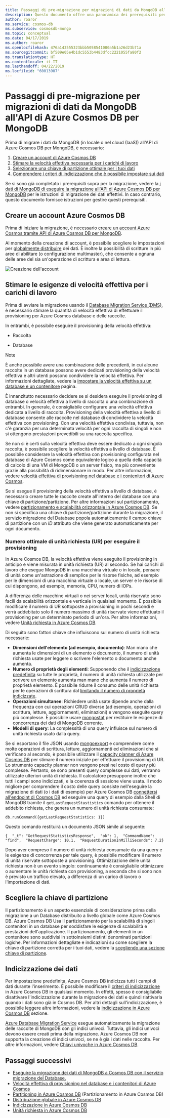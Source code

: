 ```yaml
---
title: Passaggi di pre-migrazione per migrazioni di dati da MongoDB all'API di Azure Cosmos DB per MongoDB
description: Questo documento offre una panoramica dei prerequisiti per la migrazione dei dati da MongoDB a Cosmos DB.
author: roaror
ms.service: cosmos-db
ms.subservice: cosmosdb-mongo
ms.topic: conceptual
ms.date: 04/17/2019
ms.author: roaror
ms.openlocfilehash: 476a143555323bbb5058541000a5b1a26d23b71a
ms.sourcegitcommit: bf509e05e4b1dc5553b4483dfcc2221055fa80f2
ms.translationtype: HT
ms.contentlocale: it-IT
ms.lasthandoff: 04/22/2019
ms.locfileid: "60013907"
---
```

# <a name="pre-migration-steps-for-data-migrations-from-mongodb-to-azure-cosmos-dbs-api-for-mongodb"></a>Passaggi di pre-migrazione per migrazioni di dati da MongoDB all'API di Azure Cosmos DB per MongoDB

Prima di migrare i dati da MongoDB (in locale o nel cloud (IaaS)) all'API di Azure Cosmos DB per MongoDB, è necessario:

1. [Creare un account di Azure Cosmos DB](#create-account)
2. [Stimare la velocità effettiva necessaria per i carichi di lavoro](#estimate-throughput)
3. [Selezionare una chiave di partizione ottimale per i tuoi dati](#partitioning)
4. [Comprendere i criteri di indicizzazione che è possibile impostare sui dati](#indexing)

Se si sono già completato i prerequisiti sopra per la migrazione, vedere la [i dati di MongoDB di eseguire la migrazione all'API di Azure Cosmos DB per MongoDB](../dms/tutorial-mongodb-cosmos-db.md) per le istruzioni di migrazione dei dati effettivi. In caso contrario, questo documento fornisce istruzioni per gestire questi prerequisiti. 

## <a id="create-account"></a> Creare un account Azure Cosmos DB 

Prima di iniziare la migrazione, è necessario [creare un account Azure Cosmos tramite API di Azure Cosmos DB per MongoDB](create-mongodb-dotnet.md). 

Al momento della creazione di account, è possibile scegliere le impostazioni per [globalmente distribuire](distribute-data-globally.md) dei dati. È inoltre la possibilità di scritture in più aree di abilitare (o configurazione multimaster), che consente a ognuna delle aree del sia un'operazione di scrittura e area di lettura.

![Creazione dell'account](./media/mongodb-pre-migration/account-creation.png)

## <a id="estimate-throughput"></a> Stimare le esigenze di velocità effettiva per i carichi di lavoro

Prima di avviare la migrazione usando il [Database Migration Service (DMS)](../dms/dms-overview.md), è necessario stimare la quantità di velocità effettiva di effettuare il provisioning per Azure Cosmos database e delle raccolte.

In entrambi, è possibile eseguire il provisioning della velocità effettiva:

- Raccolta

- Database

> [!NOTE]
> È anche possibile avere una combinazione delle precedenti, in cui alcune raccolte in un database possono avere dedicati provisioning della velocità effettiva e altri utenti possono condividere la velocità effettiva. Per informazioni dettagliate, vedere la [impostare la velocità effettiva su un database e un contenitore](set-throughput.md) pagina.
>

È innanzitutto necessario decidere se si desidera eseguire il provisioning di database o velocità effettiva a livello di raccolta o una combinazione di entrambi. In generale, è consigliabile configurare una velocità effettiva dedicata a livello di raccolta. Provisioning della velocità effettiva a livello di database consente alle raccolte nel database di condividere la velocità effettiva con provisioning. Con una velocità effettiva condivisa, tuttavia, non c'è garanzia per una determinata velocità per ogni raccolta di singoli e non si ottengono prestazioni prevedibili su una raccolta specifica.

Se non si è certi sulla velocità effettiva deve essere dedicato a ogni singola raccolta, è possibile scegliere la velocità effettiva a livello di database. È possibile considerare la velocità effettiva con provisioning configurata nel database di Azure Cosmos come equivalente logico a quella della capacità di calcolo di una VM di MongoDB o un server fisico, ma più conveniente grazie alla possibilità di ridimensionare in modo. Per altre informazioni, vedere [velocità effettiva di provisioning nel database e i contenitori di Azure Cosmos](set-throughput.md).

Se si esegue il provisioning della velocità effettiva a livello di database, è necessario creare tutte le raccolte create all'interno del database con una chiave di partizione/partizione. Per altre informazioni sul partizionamento, vedere [partizionamento e scalabilità orizzontale in Azure Cosmos DB](partition-data.md). Se non si specifica una chiave di partizione/partizione durante la migrazione, il servizio migrazione del Database popola automaticamente il campo chiave di partizione con un *ID* attributo che viene generato automaticamente per ogni documento.

### <a name="optimal-number-of-request-units-rus-to-provision"></a>Numero ottimale di unità richiesta (UR) per eseguire il provisioning

In Azure Cosmos DB, la velocità effettiva viene eseguito il provisioning in anticipo e viene misurata in unità richiesta (UR) al secondo. Se hai carichi di lavoro che esegue MongoDB in una macchina virtuale o in locale, pensare di unità come un'astrazione di semplice per le risorse fisiche, ad esempio per le dimensioni di una macchina virtuale o locale, un server e le risorse di cui dispongono, ad esempio, memoria, CPU, numero di IOPs. 

A differenza delle macchine virtuali o nei server locali, unità riservate sono facili da scalabilità orizzontale e verticale in qualsiasi momento. È possibile modificare il numero di UR sottoposte a provisioning in pochi secondi e verrà addebitato solo il numero massimo di unità riservate viene effettuato il provisioning per un determinato periodo di un'ora. Per altre informazioni, vedere [Unità richiesta in Azure Cosmos DB](request-units.md).

Di seguito sono fattori chiave che influiscono sul numero di unità richiesta necessarie:
- **Dimensioni dell'elemento (ad esempio, documento)**: Man mano che aumenta le dimensioni di un elemento o documento, il numero di unità richiesta usate per leggere o scrivere l'elemento o documento anche aumenta.
- **Numero di proprietà degli elementi**: Supponendo che il [indicizzazione predefinita](index-overview.md) su tutte le proprietà, il numero di unità richiesta utilizzate per scrivere un elemento aumenta man mano che aumenta il numero di proprietà elemento. È possibile ridurre il consumo delle unità richiesta per le operazioni di scrittura dal [limitando il numero di proprietà indicizzate](index-policy.md).
- **Operazioni simultanee**: Richiedere unità usate dipende anche dalla frequenza con cui operazioni CRUD diverse (ad esempio, operazioni di scrittura, letture, aggiornamenti, eliminazioni) e vengono eseguite query più complesse. È possibile usare [mongostat](https://docs.mongodb.com/manual/reference/program/mongostat/) per restituire le esigenze di concorrenza dei dati di MongoDB corrente.
- **Modelli di query**: La complessità di una query influisce sul numero di unità richiesta usato dalla query.

Se si esportano il file JSON usando [mongoexport](https://docs.mongodb.com/manual/reference/program/mongoexport/) e comprendere come molte operazioni di scrittura, letture, aggiornamenti ed eliminazioni che si verificano al secondo, è possibile utilizzare il [capacity planner di Azure Cosmos DB](https://www.documentdb.com/capacityplanner) per stimare il numero iniziale per effettuare il provisioning di UR. Lo strumento capacity planner non vengono presi nel costo di query più complesse. Pertanto, se sono presenti query complesse sui dati, verranno utilizzate ulteriori unità di richiesta. Il calcolatore presuppone inoltre che tutti i campi sono indicizzati, e la coerenza di sessione viene usata. Il modo migliore per comprendere il costo delle query consiste nell'eseguire la migrazione di dati (o i dati di esempio) per Azure Cosmos DB [connettersi all'endpoint di Cosmos DB](connect-mongodb-account.md) ed eseguire una query di esempio dalla Shell di MongoDB tramite il `getLastRequestStastistics` comando per ottenere il addebito richiesta, che genera un numero di unità richiesta consumate:

`db.runCommand({getLastRequestStatistics: 1})`

Questo comando restituirà un documento JSON simile al seguente:

```{  "_t": "GetRequestStatisticsResponse",  "ok": 1,  "CommandName": "find",  "RequestCharge": 10.1,  "RequestDurationInMilliSeconds": 7.2}```

Dopo aver compreso il numero di unità richiesta consumate da una query e le esigenze di concorrenza per tale query, è possibile modificare il numero di unità riservate sottoposte a provisioning. Ottimizzazione delle unità richiesta non è un evento singolo: continuamente è consigliabile ottimizzare o aumentare le unità richiesta con provisioning, a seconda che si sono non è previsto un traffico elevato, a differenza di un carico di lavoro o l'importazione di dati.

## <a id="partitioning"></a>Scegliere la chiave di partizione
Il partizionamento è un aspetto essenziale di considerazione prima della migrazione a un Database distribuito a livello globale come Azure Cosmos DB. Azure Cosmos DB Usa il partizionamento per la scalabilità di singoli contenitori in un database per soddisfare le esigenze di scalabilità e prestazioni dell'applicazione. Il partizionamento, gli elementi in un contenitore sono suddivisi in sottoinsiemi distinti denominati partizioni logiche. Per informazioni dettagliate e indicazioni su come scegliere la chiave di partizione corretta per i tuoi dati, vedere la [scegliendo una sezione chiave di partizione](https://docs.microsoft.com/azure/cosmos-db/partitioning-overview#choose-partitionkey). 

## <a id="indexing"></a>Indicizzazione dei dati
Per impostazione predefinita, Azure Cosmos DB indicizza tutti i campi di dati durante l'inserimento. È possibile modificare il [criteri di indicizzazione](index-policy.md) in Azure Cosmos DB in qualsiasi momento. In effetti, spesso è consigliabile disattivare l'indicizzazione durante la migrazione dei dati e quindi riattivarla quando i dati sono già in Cosmos DB. Per altri dettagli sull'indicizzazione, è possibile leggere altre informazioni, vedere la [indicizzazione in Azure Cosmos DB](index-overview.md) sezione. 

[Azure Database Migration Service](../dms/tutorial-mongodb-cosmos-db.md) esegue automaticamente la migrazione delle raccolte di MongoDB con gli indici univoci. Tuttavia, gli indici univoci devono essere creati prima della migrazione. Azure Cosmos DB non supporta la creazione di indici univoci, se ne è già i dati nelle raccolte. Per altre informazioni, vedere [Chiavi univoche in Azure Cosmos DB](unique-keys.md).

## <a name="next-steps"></a>Passaggi successivi
* [Eseguire la migrazione dei dati di MongoDB a Cosmos DB con il servizio migrazione del Database.](../dms/tutorial-mongodb-cosmos-db.md) 
* [Velocità effettiva di provisioning nel database e i contenitori di Azure Cosmos](set-throughput.md)
* [Partitioning in Azure Cosmos DB](partition-data.md) (Partizionamento in Azure Cosmos DB)
* [Distribuzione globale in Azure Cosmos DB](distribute-data-globally.md)
* [Indicizzazione in Azure Cosmos DB](index-overview.md)
* [Unità richiesta in Azure Cosmos DB](request-units.md)

